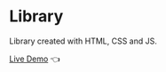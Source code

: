 # Library

Library created with HTML, CSS and JS.

[Live Demo](https://mrynp.github.io/library) :point_left:

